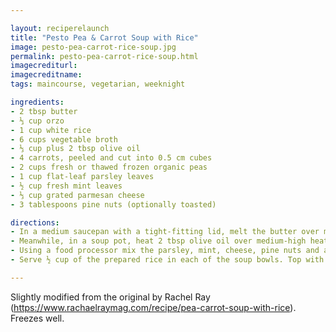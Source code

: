 ```yaml
---

layout: reciperelaunch
title: "Pesto Pea & Carrot Soup with Rice"
image: pesto-pea-carrot-rice-soup.jpg
permalink: pesto-pea-carrot-rice-soup.html
imagecrediturl:
imagecreditname:
tags: maincourse, vegetarian, weeknight

ingredients:
- 2 tbsp butter
- ⅓ cup orzo
- 1 cup white rice
- 6 cups vegetable broth
- ⅓ cup plus 2 tbsp olive oil
- 4 carrots, peeled and cut into 0.5 cm cubes
- 2 cups fresh or thawed frozen organic peas
- 1 cup flat-leaf parsley leaves
- ½ cup fresh mint leaves
- ⅓ cup grated parmesan cheese
- 3 tablespoons pine nuts (optionally toasted)

directions:
- In a medium saucepan with a tight-fitting lid, melt the butter over medium heat. Add the orzo and toast until deep golden and fragrant. Stir in the rice, add about 2 cups stock and bring to a simmer. Cover and cook, stirring occasionally and adding a bit more stock if the rice begins to stick, until the rice is just tender, about 18 minutes.
- Meanwhile, in a soup pot, heat 2 tbsp olive oil over medium-high heat. Add the carrots; season with salt ad pepper. Cook stirring, until softened, 5-6 minutes. Add the remaining stock and the fresh peas (if using frozen, stir in just before serving). Bring to a boil, then lower to a simmer.
- Using a food processor mix the parsley, mint, cheese, pine nuts and about ¼ cup olive oil into a pesto. Stream in more olive oil if needed. Stir the pesto into the rice pilaf.
- Serve ½ cup of the prepared rice in each of the soup bowls. Top with the peas and carrots in broth. Stir to combine.

---
```


Slightly modified from the original by Rachel Ray (https://www.rachaelraymag.com/recipe/pea-carrot-soup-with-rice). Freezes well.